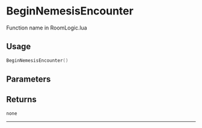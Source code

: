 # BeginNemesisEncounter
Function name in RoomLogic.lua
## Usage
```lua
BeginNemesisEncounter()
```
## Parameters

## Returns
`none`

---